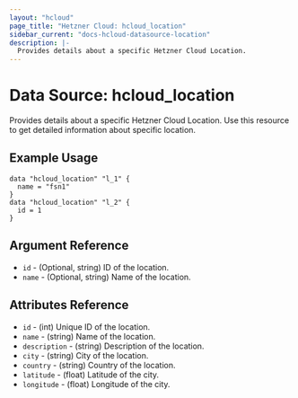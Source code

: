 ```yaml
---
layout: "hcloud"
page_title: "Hetzner Cloud: hcloud_location"
sidebar_current: "docs-hcloud-datasource-location"
description: |-
  Provides details about a specific Hetzner Cloud Location.
---
```

# Data Source: hcloud_location
Provides details about a specific Hetzner Cloud Location.
Use this resource to get detailed information about specific location.

## Example Usage
```hcl
data "hcloud_location" "l_1" {
  name = "fsn1"
}
data "hcloud_location" "l_2" {
  id = 1
}
```
## Argument Reference
- `id` - (Optional, string) ID of the location.
- `name` - (Optional, string) Name of the location.

## Attributes Reference
- `id` - (int) Unique ID of the location.
- `name` - (string) Name of the location.
- `description` - (string) Description of the location.
- `city` - (string) City of the location.
- `country` - (string) Country of the location.
- `latitude` - (float) Latitude of the city.
- `longitude` - (float) Longitude of the city.
